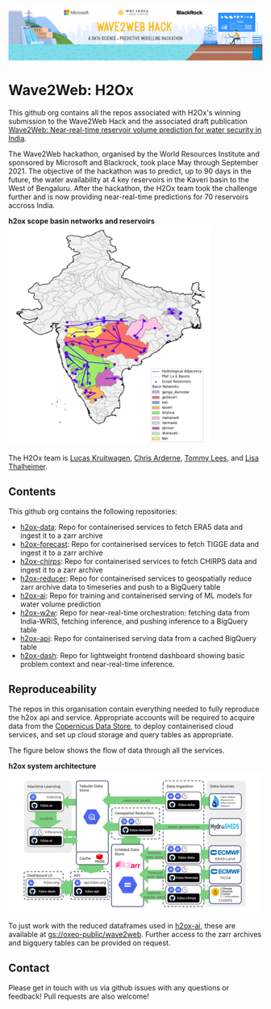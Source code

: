 [<img alt="Wave2Web Hack" width="800px" src="docs/img/wave2web-banner.png" />](https://www.wricitiesindia.org/content/wave2web-hack)

# Wave2Web: H2Ox
This github org contains all the repos associated with H2Ox's winning submission to the Wave2Web Hack and the associated draft publication [Wave2Web: Near-real-time reservoir volume prediction for water security in India]().

The Wave2Web hackathon, organised by the World Resources Institute and sponsored by Microsoft and Blackrock, took place May through September 2021.
The objective of the hackathon was to predict, up to 90 days in the future, the water availability at 4 key reservoirs in the Kaveri basin to the West of Bengaluru. After the hackathon, the H2Ox team took the challenge further and is now providing near-real-time predictions for 70 reservoirs accross India.

**h2ox scope basin networks and reservoirs**
<img alt="H2Ox Context" width="400px" src="docs/img/context.png" />

The H2Ox team is [Lucas Kruitwagen](https://github.com/Lkruitwagen), [Chris Arderne](https://github.com/carderne), [Tommy Lees](https://github.com/tommylees112), and [Lisa Thalheimer](https://github.com/geoliz).

## Contents

This github org contains the following repositories:
- [h2ox-data](https://github.com/H2Oxford/h2ox-data): Repo for containerised services to fetch ERA5 data and ingest it to a zarr archive
- [h2ox-forecast](https://github.com/H2Oxford/h2ox-forecast): Repo for containerised services to fetch TIGGE data and ingest it to a zarr archive
- [h2ox-chirps](https://github.com/H2Oxford/h2ox-chirps): Repo for containerised services to fetch CHIRPS data and ingest it to a zarr archive
- [h2ox-reducer](https://github.com/H2Oxford/h2ox-reducer): Repo for containerised services to geospatially reduce zarr archive data to timeseries and push to a BigQuery table
- [h2ox-ai](https://github.com/H2Oxford/h2ox-ai): Repo for training and containerised serving of ML models for water volume prediction
- [h2ox-w2w](https://github.com/H2Oxford/h2ox-w2w): Repo for near-real-time orchestration: fetching data from India-WRIS, fetching inference, and pushing inference to a BigQuery table
- [h2ox-api](https://github.com/H2Oxford/h2ox-api): Repo for containerised serving data from a cached BigQuery table
- [h2ox-dash](https://github.com/H2Oxford/h2ox-dash): Repo for lightweight frontend dashboard showing basic problem context and near-real-time inference.


## Reproduceability

The repos in this organisation contain everything needed to fully reproduce the h2ox api and service. Appropriate accounts will be required to acquire data from the [Copernicus Data Store](https://cds.climate.copernicus.eu/#!/home), to deploy containerised cloud services, and set up cloud storage and query tables as appropriate.

The figure below shows the flow of data through all the services.

**h2ox system architecture**
<img alt="H2Ox System Architecture" width="800px" src="docs/img/system-arch.png" />

To just work with the reduced dataframes used in [h2ox-ai](https://github.com/H2Oxford/h2ox-ai), these are available at [gs://oxeo-public/wave2web](https://console.cloud.google.com/storage/browser/oxeo-public/wave2web). Further access to the zarr archives and bigquery tables can be provided on request.

## Contact

Please get in touch with us via github issues with any questions or feedback! Pull requests are also welcome!
